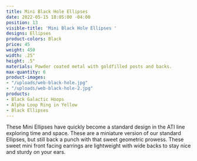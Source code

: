 ```yaml
---
title: Mini Black Hole Ellipses
date: 2022-05-15 18:05:00 -04:00
position: 13
visible-title: 'Mini Black Hole Ellipses '
designs: Ellipses
product-colors: Black
price: 45
weight: 450
width: .25"
height: .5"
materials: Powder coated metal with goldfilled posts and backs.
max-quantity: 6
product-images:
- "/uploads/web-black-hole.jpg"
- "/uploads/web-black-hole-2.jpg"
products:
- Black Galactic Hoops
- Alpha Loop Ring in Yellow
- Black Ellipses
---
```


These Mini Ellipses have quickly become a standard design in the ATI line exploring time and space. These are a miniature version of our standard Ellipses, but still back a punch with that sweet geometric prowess. These sweet mini front facing earrings are lightweight with wide backs to stay nice and sturdy on your ears.